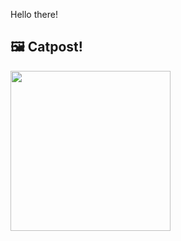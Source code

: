 Hello there!



## 🖼️ Catpost!

<sub>
    <img src="https://cdn2.thecatapi.com/images/5u9.jpg" height="256">
</sub>

